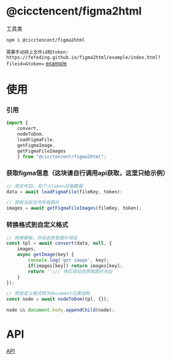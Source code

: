 # @cicctencent/figma2html
工具类

```bash
npm i @cicctencent/figma2html
```

`需要手动拼上文件id和token: https://fefeding.github.io/figma2html/example/index.html?fileid=&token=`
[example](https://fefeding.github.io/figma2html/example/index.html)

# 使用
### 引用
```typescript
import { 
    convert, 
    nodeToDom, 
    loadFigmaFile, 
    getFigmaImage, 
    getFigmaFileImages 
    } from "@cicctencent/figma2html";
```

### 获取figma信息（这块请自行调用api获取，这里只给示例）
```typescript
// 用文件ID，和个人token拉取数据
data = await loadFigmaFile(fileKey, token);
```

```typescript
// 获取当前文件所有图片
images = await getFigmaFileImages(fileKey, token);
```
### 转换格式到自定义格式
```typescript
// 转换模板，并动态获取图片地址
const tpl = await convert(data, null, {
    images,
    async getImage(key) {
        console.log('get image', key);
        if(images[key]) return images[key];
        return '';// 待实现动态获取图片地址
    }
});
```
```typescript
// 把自定义格式转为document元素结构
const node = await nodeToDom(tpl, {});

node && document.body.appendChild(node);
```
# API
[API](docs/api/index.md)
